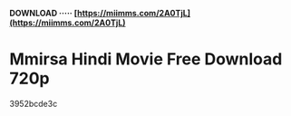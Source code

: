 **DOWNLOAD ····· [https://miimms.com/2A0TjL](https://miimms.com/2A0TjL)**


 
# Mmirsa Hindi Movie Free Download 720p
   3952bcde3c
 

